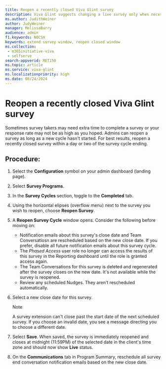 ```yaml
---
title: Reopen a recently closed Viva Glint survey
description: Viva Glint suggests changing a live survey only when necessary.
ms.author: JudithWeiner
author: JudyWeiner
manager: MelissaBarry
audience: admin
f1.keywords: NOCSH
keywords: extend survey window, reopen closed window
ms.collection: 
 - m365initiative-viva
 - selfserve
search-appverid: MET150
ms.topic: article
ms.service: viva-glint
ms.localizationpriority: high
ms.date: 08/24/2024
---
```


# Reopen a recently closed Viva Glint survey

Sometimes survey takers may need extra time to complete a survey or your response rate may not be as high as you hoped. Admins can reopen a survey as long as a new cycle hasn't started. For best results, reopen a recently closed survey within a day or two of the survey cycle ending.  

## Procedure:

1. Select the **Configuration** symbol on your admin dashboard (landing page).
2. Select **Survey Programs**.
3. In the **Survey Cycles** section, toggle to the **Completed** tab.
4. Using the horizontal elipses (overflow menu) next to the survey you wish to reopen, choose **Reopen Survey**.

5. A **Reopen Survey Cycle** window opens. Consider the following before moving on:
   - Notification emails about this survey's close date and Team Conversatiosn are rescheduled based on the new close date. If you prefer, disable all future notification emails about this survey cycle. 
   - The *Phased Access* user role no longer can access the results of this survey in the Reporting dashboard until the role is granted access again.  
   - The Team Conversations for this survey is deleted and regenerated after the survey closes on the new date. It's not available while the survey is reopened.
   - Review any scheduled Nudges. They aren't rescheduled automatically. 
6. Select a new close date for this survey.
   
   > [!NOTE]
   > A survey extension can't close past the start date of the next scheduled survey. If you choose an invalid date, you see a message directing you to choose a different date.

7. Select **Save**. When saved, the survey is immediately reopened and closes at midnight (11:59PM) of the selected date in the client's time zone and should now show **Live** status.
8. On the **Communications** tab in Program Summary, reschedule all survey end conversation notification emails based on the new close date.
